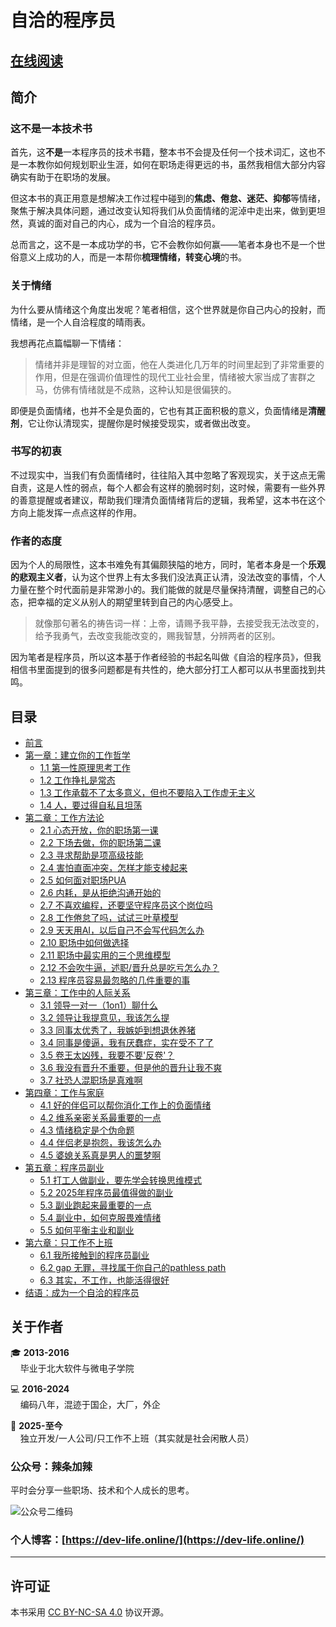 # 自洽的程序员

## [在线阅读](https://www.dev-life.site/) 


## 简介

### 这不是一本技术书
首先，这**不是**一本程序员的技术书籍，整本书不会提及任何一个技术词汇，这也不是一本教你如何规划职业生涯，如何在职场走得更远的书，虽然我相信大部分内容确实有助于在职场的发展。

但这本书的真正用意是想解决工作过程中碰到的**焦虑、倦怠、迷茫、抑郁**等情绪，聚焦于解决具体问题，通过改变认知将我们从负面情绪的泥淖中走出来，做到更坦然，真诚的面对自己的内心，成为一个自洽的程序员。

总而言之，这不是一本成功学的书，它不会教你如何赢——笔者本身也不是一个世俗意义上成功的人，而是一本帮你**梳理情绪，转变心境**的书。

### 关于情绪
为什么要从情绪这个角度出发呢？笔者相信，这个世界就是你自己内心的投射，而情绪，是一个人自洽程度的晴雨表。

我想再花点篇幅聊一下情绪：
> 情绪并非是理智的对立面，他在人类进化几万年的时间里起到了非常重要的作用，但是在强调价值理性的现代工业社会里，情绪被大家当成了害群之马，仿佛有情绪就是不成熟，这种认知是很偏狭的。

即便是负面情绪，也并不全是负面的，它也有其正面积极的意义，负面情绪是**清醒剂**，它让你认清现实，提醒你是时候接受现实，或者做出改变。

### 书写的初衷
不过现实中，当我们有负面情绪时，往往陷入其中忽略了客观现实，关于这点无需自责，这是人性的弱点，每个人都会有这样的脆弱时刻，这时候，需要有一些外界的善意提醒或者建议，帮助我们理清负面情绪背后的逻辑，我希望，这本书在这个方向上能发挥一点点这样的作用。

### 作者的态度
因为个人的局限性，这本书难免有其偏颇狭隘的地方，同时，笔者本身是一个**乐观的悲观主义者**，认为这个世界上有太多我们没法真正认清，没法改变的事情，个人力量在整个时代面前是非常渺小的。我们能做的就是尽量保持清醒，调整自己的心态，把幸福的定义从别人的期望里转到自己的内心感受上。

> 就像那句著名的祷告词一样：上帝，请赐予我平静，去接受我无法改变的，给予我勇气，去改变我能改变的，赐我智慧，分辨两者的区别。

因为笔者是程序员，所以这本基于作者经验的书起名叫做《自洽的程序员》，但我相信书里面提到的很多问题都是有共性的，绝大部分打工人都可以从书里面找到共鸣。

## 目录

* [前言](./docs/preface/index.md)
* [第一章：建立你的工作哲学](./docs/chapter1/index.md)
  * [1.1 第一性原理思考工作](./docs/chapter1/section1.md)
  * [1.2 工作挣扎是常态](./docs/chapter1/section2.md)
  * [1.3 工作承载不了太多意义，但也不要陷入工作虚无主义](./docs/chapter1/section3.md)
  * [1.4 人，要过得自私且坦荡](./docs/chapter1/section4.md)
* [第二章：工作方法论](./docs/chapter2/index.md)  
  * [2.1 心态开放，你的职场第一课](./docs/chapter2/section1.md)
  * [2.2 下场去做，你的职场第二课](./docs/chapter2/section2.md)
  * [2.3 寻求帮助是项高级技能](./docs/chapter2/section3.md)
  * [2.4 害怕直面冲突，怎样才能支棱起来](./docs/chapter2/section4.md)
  * [2.5 如何面对职场PUA](./docs/chapter2/section5.md)
  * [2.6 内耗，是从拒绝沟通开始的](./docs/chapter2/section6.md)
  * [2.7 不喜欢编程，还要坚守程序员这个岗位吗](./docs/chapter2/section7.md)
  * [2.8 工作倦怠了吗，试试三叶草模型](./docs/chapter2/section8.md)
  * [2.9 天天用AI，以后自己不会写代码怎么办](./docs/chapter2/section9.md)
  * [2.10 职场中如何做选择](./docs/chapter2/section10.md)
  * [2.11 职场中最实用的三个思维模型](./docs/chapter2/section11.md)
  * [2.12 不会吹牛逼，述职/晋升总是吃亏怎么办？](./docs/chapter2/section12.md)
  * [2.13 程序员容易最忽略的几件重要的事](./docs/chapter2/section13.md)
* [第三章：工作中的人际关系 ](./docs/chapter3/index.md)
  * [3.1 领导一对一（1on1）聊什么](./docs/chapter3/section1.md)
  * [3.2 领导让我提意见，我该怎么提](./docs/chapter3/section2.md)
  * [3.3 同事太优秀了，我嫉妒到想退休养猪](./docs/chapter3/section3.md)
  * [3.4 同事是傻逼，我有厌蠢症，实在受不了了](./docs/chapter3/section4.md)
  * [3.5 卷王太凶残，我要不要'反卷'？](./docs/chapter3/section5.md)
  * [3.6 我没有晋升不重要，但是他的晋升让我不爽](./docs/chapter3/section6.md)
  * [3.7 社恐人混职场是真难啊](./docs/chapter3/section7.md)
* [第四章：工作与家庭](./docs/chapter4/index.md)
  * [4.1 好的伴侣可以帮你消化工作上的负面情绪](./docs/chapter4/section1.md)
  * [4.2 维系亲密关系最重要的一点](./docs/chapter4/section2.md)
  * [4.3 情绪稳定是个伪命题](./docs/chapter4/section3.md)
  * [4.4 伴侣老是抱怨，我该怎么办](./docs/chapter4/section4.md)
  * [4.5 婆媳关系真是男人的噩梦啊](./docs/chapter4/section5.md)
* [第五章：程序员副业](./docs/chapter5/index.md)
  * [5.1 打工人做副业，要先学会转换思维模式](./docs/chapter5/section1.md)
  * [5.2 2025年程序员最值得做的副业](./docs/chapter5/section2.md)
  * [5.3 副业跑起来最重要的一点](./docs/chapter5/section3.md)
  * [5.4 副业中，如何克服畏难情绪](./docs/chapter5/section4.md)
  * [5.5 如何平衡主业和副业](./docs/chapter5/section5.md)
* [第六章：只工作不上班](./docs/chapter6/index.md)
  * [6.1 我所接触到的程序员副业](./docs/chapter6/section1.md)
  * [6.2 gap 无罪，寻找属于你自己的pathless path](./docs/chapter6/section2.md)
  * [6.3 其实，不工作，也能活得很好](./docs/chapter6/section3.md)
* [结语：成为一个自洽的程序员](./docs/epilogue.md) 

## 关于作者

🎓 **2013-2016**  
&nbsp;&nbsp;&nbsp;&nbsp;毕业于北大软件与微电子学院

💻 **2016-2024**  
&nbsp;&nbsp;&nbsp;&nbsp;编码八年，混迹于国企，大厂，外企

🚀 **2025-至今**  
&nbsp;&nbsp;&nbsp;&nbsp;独立开发/一人公司/只工作不上班（其实就是社会闲散人员）

### 公众号：辣条加辣
平时会分享一些职场、技术和个人成长的思考。

![公众号二维码](./docs/assets/images/qrcode.jpg)

### 个人博客：[https://dev-life.online/](https://dev-life.online/)

---

## 许可证
本书采用 [CC BY-NC-SA 4.0](LICENSE.md) 协议开源。
